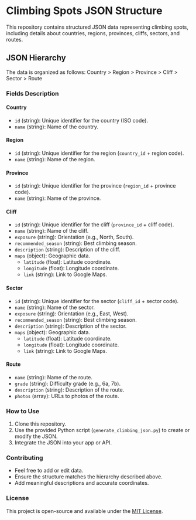 # Climbing Spots JSON Structure

This repository contains structured JSON data representing climbing spots, including details about countries, regions, provinces, cliffs, sectors, and routes.

## JSON Hierarchy

The data is organized as follows:
Country > Region > Province > Cliff > Sector > Route


### Fields Description

#### **Country**
- `id` (string): Unique identifier for the country (ISO code).
- `name` (string): Name of the country.

#### **Region**
- `id` (string): Unique identifier for the region (`country_id` + region code).
- `name` (string): Name of the region.

#### **Province**
- `id` (string): Unique identifier for the province (`region_id` + province code).
- `name` (string): Name of the province.

#### **Cliff**
- `id` (string): Unique identifier for the cliff (`province_id` + cliff code).
- `name` (string): Name of the cliff.
- `exposure` (string): Orientation (e.g., North, South).
- `recommended_season` (string): Best climbing season.
- `description` (string): Description of the cliff.
- `maps` (object): Geographic data.
  - `latitude` (float): Latitude coordinate.
  - `longitude` (float): Longitude coordinate.
  - `link` (string): Link to Google Maps.

#### **Sector**
- `id` (string): Unique identifier for the sector (`cliff_id` + sector code).
- `name` (string): Name of the sector.
- `exposure` (string): Orientation (e.g., East, West).
- `recommended_season` (string): Best climbing season.
- `description` (string): Description of the sector.
- `maps` (object): Geographic data.
  - `latitude` (float): Latitude coordinate.
  - `longitude` (float): Longitude coordinate.
  - `link` (string): Link to Google Maps.

#### **Route**
- `name` (string): Name of the route.
- `grade` (string): Difficulty grade (e.g., 6a, 7b).
- `description` (string): Description of the route.
- `photos` (array): URLs to photos of the route.

### How to Use
1. Clone this repository.
2. Use the provided Python script (`generate_climbing_json.py`) to create or modify the JSON.
3. Integrate the JSON into your app or API.

### Contributing
- Feel free to add or edit data.
- Ensure the structure matches the hierarchy described above.
- Add meaningful descriptions and accurate coordinates.

### License
This project is open-source and available under the [MIT License](LICENSE).
